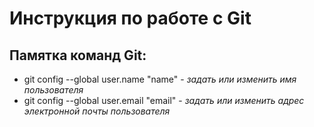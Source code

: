 # Инструкция по работе с Git
## Памятка команд Git:
* git config --global user.name "name" - *задать или изменить имя пользователя*
* git config --global user.email "email" - *задать или изменить адрес электронной почты пользователя*
